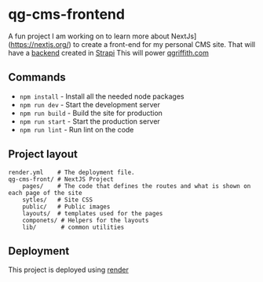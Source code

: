 # qg-cms-frontend
A fun project I am working on to learn more about  NextJs](https://nextjs.org/) to create a front-end for my personal CMS site. That will have a [backend](https://github.com/qgriffith/qg-cms-backend) created in [Strapi](https://strapi.io/) This will power [qgriffith.com](https://www.qgriffith.com)

## Commands

* `npm install` - Install all the needed node packages
* `npm run dev` - Start the development server
* `npm run build` - Build the site for production
* `npm run start` - Start the production server
* `npm run lint` -  Run lint on the code

## Project layout

    render.yml    # The deployment file.
    qg-cms-front/ # NextJS Project
        pages/    # The code that defines the routes and what is shown on each page of the site
        sytles/   # Site CSS
        public/   # Public images
        layouts/  # templates used for the pages
        componets/ # Helpers for the layouts
        lib/       # common utilities

## Deployment
This project is deployed using [render](https://render.com/)